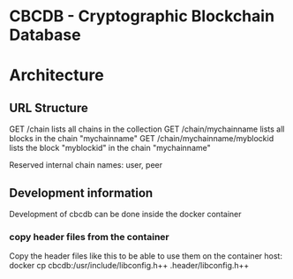 # CBCDB - Cryptographic Blockchain Database

# Architecture

## URL Structure

GET /chain                              lists all chains in the collection
GET /chain/mychainname                  lists all blocks in the chain "mychainname"
GET /chain/mychainname/myblockid        lists the block "myblockid" in the chain "mychainname"

Reserved internal chain names: user, peer

## Development information
Development of cbcdb can be done inside the docker container

### copy header files from the container
Copy the header files like this to be able to use them on the container host:
docker cp cbcdb:/usr/include/libconfig.h++ .header/libconfig.h++
